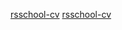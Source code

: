 [rsschool-cv](https://ikzsl.github.io/rsschool-cv/cv)
[rsschool-cv](https://ikzsl.github.io/rsschool-cv/)
